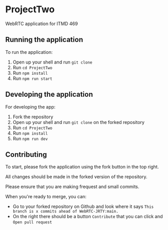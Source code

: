 # ProjectTwo
WebRTC application for ITMD 469 

## Running the application
To run the application:
1. Open up your shell and run `git clone`
2. Run `cd ProjectTwo`
3. Run `npm install`
4. Run `npm run start`

## Developing the application
For developing the app:
1. Fork the repository
2. Open up your shell and run `git clone` on the forked repository
3. Run `cd ProjectTwo`
3. Run `npm install`
4. Run `npm run dev`

## Contributing
To start, please fork the application using the fork button in the top right.

All changes should be made in the forked version of the repository.

Please ensure that you are making frequest and small commits.

When you're ready to merge, you can:
- Go to your forked repository on Github and look where it says `This branch is x commits ahead of WebRTC-JRTY:main.` 
- On the right there should be a button `Contribute` that you can click and `Open pull request`
